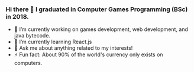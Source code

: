### Hi there 👋 I graduated in Computer Games Programming (BSc) in 2018.


- 🔭 I’m currently working on games development, web development, and java bytecode.
- 🌱 I’m currently learning React.js
- 💬 Ask me about anything related to my interests!
- ⚡ Fun fact: About 90% of the world's currency only exists on computers.
